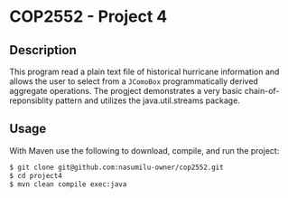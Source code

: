 # COP2552 - Project 4

## Description
This program read a plain text file of historical hurricane information and allows the user to select from a `JComoBox`
programmatically derived aggregate operations. The progject demonstrates a very basic chain-of-reponsiblity pattern and 
utilizes the java.util.streams package.

## Usage

With Maven use the following to download, compile, and run the project:

```bash
$ git clone git@github.com:nasumilu-owner/cop2552.git
$ cd project4
$ mvn clean compile exec:java
```
